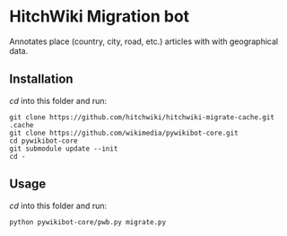# HitchWiki Migration bot

Annotates place (country, city, road, etc.) articles with with geographical data.

## Installation

_cd_ into this folder and run:
```
git clone https://github.com/hitchwiki/hitchwiki-migrate-cache.git .cache
git clone https://github.com/wikimedia/pywikibot-core.git
cd pywikibot-core
git submodule update --init
cd -
```
## Usage
_cd_ into this folder and run:

```
python pywikibot-core/pwb.py migrate.py
```
